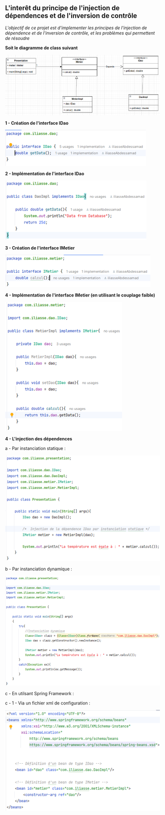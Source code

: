 <h2>L'interêt du principe de l'injection de dépendences et de l'inversion de contrôle</h2>
<i>
	L'objectif de ce projet est d'implementer les principes de l'injection de dépendence et de l'inversion de contrôle, et les problèmes
	qui permettent de résoudre
</i>
<br />
<p><b>Soit le diagramme de class suivant</b></p>
<img src="./imgs/1.png" alt="diagramme de class">

<br />
<p><b>1 - Création de l'interface IDao</b></p>
<img src="./imgs/2.png" alt="L'interface IDao">

<br />
<p><b>2 - Implémentation de l'interface IDao</b></p>
<img src="./imgs/3.png" alt="Une implémentation de l'interface IDao">


<br />
<p><b>3 - Création de l'interface IMetier</b></p>
<img src="./imgs/4.png" alt="L'interface IMetier">


<br />
<p><b>4 - Implémentation de l'interface IMetier (en utilisant le couplage faible)</b></p>
<img src="./imgs/5.png" alt="Une implémentation de l'interface IMetier">

<br />
<p><b>4 - L'injection des dépendences</b></p>
<p>a - Par instanciation statique : </p>
<img src="./imgs/6.png" alt="Injection des dépendences par instanciation statique">

<br />
<p>b - Par instanciation dynamique : </p>
<img src="./imgs/7.png" alt="Injection des dépendences par instanciation dynamique">

<br />
<p>c - En utilsant Spring Framework : </p>
<p>c - 1 - Via un fichier xml de configuration : </p>
<img src="./imgs/8.png" alt="Injection des dépendences par instanciation dynamique">
